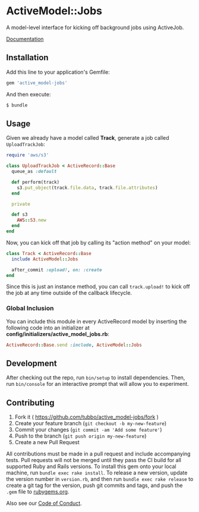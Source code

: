 # ActiveModel::Jobs

A model-level interface for kicking off background jobs using ActiveJob.

[Documentation](http://www.rubydoc.info/github/tubbo/active_model-jobs/master)

## Installation

Add this line to your application's Gemfile:

```ruby
gem 'active_model-jobs'
```

And then execute:

```bash
$ bundle
```

## Usage

Given we already have a model called **Track**, generate a job
called `UploadTrackJob`:

```ruby
require 'aws/s3'

class UploadTrackJob < ActiveRecord::Base
  queue_as :default

  def perform(track)
    s3.put_object(track.file.data, track.file.attributes)
  end

  private

  def s3
    AWS::S3.new
  end
end
```

Now, you can kick off that job by calling its "action method" on your
model:

```ruby
class Track < ActiveRecord::Base
  include ActiveModel::Jobs

  after_commit :upload!, on: :create
end
```

Since this is just an instance method, you can call `track.upload!` to
kick off the job at any time outside of the callback lifecycle.

### Global Inclusion

You can include this module in every ActiveRecord model by inserting the
following code into an initializer at
**config/initializers/active_model_jobs.rb**:

```ruby
ActiveRecord::Base.send :include, ActiveModel::Jobs
```

## Development

After checking out the repo, run `bin/setup` to install dependencies. Then, run `bin/console` for an interactive prompt that will allow you to experiment.

## Contributing

1. Fork it ( https://github.com/tubbo/active_model-jobs/fork )
2. Create your feature branch (`git checkout -b my-new-feature`)
3. Commit your changes (`git commit -am 'Add some feature'`)
4. Push to the branch (`git push origin my-new-feature`)
5. Create a new Pull Request

All contributions must be made in a pull request and include accompanying tests.
Pull requests will not be merged until they pass the CI build for all supported
Ruby and Rails versions. To install this gem onto your local machine, run
`bundle exec rake install`. To release a new version, update the version number
in `version.rb`, and then run `bundle exec rake release` to create a git
tag for the version, push git commits and tags, and push the `.gem` file
to [rubygems.org](https://rubygems.org).

Also see our [Code of Conduct](https://github.com/tubbo/active_model-jobs/blob/master/CODE_OF_CONDUCT.md).
